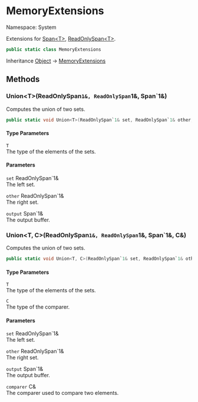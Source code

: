 # MemoryExtensions

Namespace: System

Extensions for [Span&lt;T&gt;](https://docs.microsoft.com/en-us/dotnet/api/system.span-1), [ReadOnlySpan&lt;T&gt;](https://docs.microsoft.com/en-us/dotnet/api/system.readonlyspan-1).

```csharp
public static class MemoryExtensions
```

Inheritance [Object](https://docs.microsoft.com/en-us/dotnet/api/system.object) → [MemoryExtensions](./system.memoryextensions.md)

## Methods

### **Union&lt;T&gt;(ReadOnlySpan`1&, ReadOnlySpan`1&, Span`1&)**

Computes the union of two sets.

```csharp
public static void Union<T>(ReadOnlySpan`1& set, ReadOnlySpan`1& other, Span`1& output)
```

#### Type Parameters

`T`<br>
The type of the elements of the sets.

#### Parameters

`set` ReadOnlySpan`1&<br>
The left set.

`other` ReadOnlySpan`1&<br>
The right set.

`output` Span`1&<br>
The output buffer.

### **Union&lt;T, C&gt;(ReadOnlySpan`1&, ReadOnlySpan`1&, Span`1&, C&)**

Computes the union of two sets.

```csharp
public static void Union<T, C>(ReadOnlySpan`1& set, ReadOnlySpan`1& other, Span`1& output, C& comparer)
```

#### Type Parameters

`T`<br>
The type of the elements of the sets.

`C`<br>
The type of the comparer.

#### Parameters

`set` ReadOnlySpan`1&<br>
The left set.

`other` ReadOnlySpan`1&<br>
The right set.

`output` Span`1&<br>
The output buffer.

`comparer` C&<br>
The comparer used to compare two elements.
